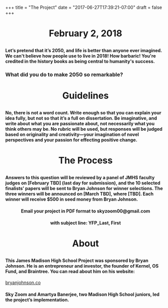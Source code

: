 +++
title = "The Project"
date = "2017-06-27T17:39:21-07:00"
draft = false
+++

<h1><p align="center">February 2, 2018</p></h1>

<h4>Let’s pretend that it’s 2050, and life is better than anyone ever imagined. We can't believe how people use to live in 2018! How barbaric! You're credited in the history books as being central to humanity's success. </h4> 

<h3>What did you do to make 2050 so remarkable?</h3> 

 <h1><p align="center">Guidelines</p></h1> 

<h4>No, there is not a word count. Write enough so that you can explain your idea fully, but not so that it’s a full on dissertation. Be imaginative, and write about what you are passionate about, not necessarily what you think others may be. No rubric will be used, but responses will be judged based on originality and creativity—your imagination of novel perspectives and your passion for effecting positive change.</h4> 

<h1><p align="center"> The Process </p></h1> 

<h4>Answers to this question will be reviewed by a panel of JMHS faculty judges on [February TBD] (last day for submission), and the 10 selected finalists’ papers will be sent to Bryan Johnson for winner selections. The three winners will be announced on [March TBD], where [TBD]. Each winner will receive $500 in seed money from Bryan Johnson. </h4>



<h4><p align="center">Email your project in PDF format to skyzoom00@gmail.com</p></h4> 




<h4><p align="center"> with subject line: 
YFP_Last, First


</p></h4> 

<h1><p align="center"> About </p></h1> 

<h4>This James Madison High School Project was sponsored by Bryan Johnson. He is an entrepreneur and investor, the founder of Kernel, OS Fund, and Braintree. You can read about him on his website:</h4>

[bryanjohnson.co](https://bryanjohnson.co/)


<h4>Sky Zoom and Amartya Banerjee, two Madison High School juniors, led the project’s implementation. </h4> 

